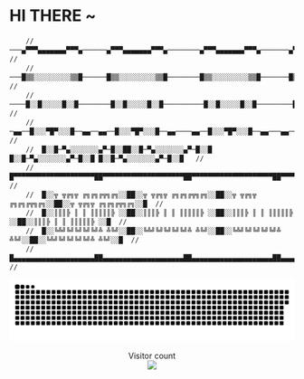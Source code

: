 # HI THERE ~
        //  ───▄▀▀▀▄▄▄▄▄▄▄▀▀▀▄──────▄▀▀▀▄▄▄▄▄▄▄▀▀▀▄────────▄▀▀▀▄▄▄▄▄▄▄▀▀▀▄───────▄▀▀▀▄▄▄▄▄▄▄▀▀▀▄───   //
        //  ───█▒▒░░░░░░░░░▒▒█──────█▒▒░░░░░░░░░▒▒█────────█▒▒░░░░░░░░░▒▒█───────█▒▒░░░░░░░░░▒▒█───   //
        //  ────█░░█░░░░░█░░█────────█░░█░░░░░█░░█──────────█░░█░░░░░█░░█─────────█░░█░░░░░█░░█────   //
        //  ─▄▄──█░░░▀█▀░░░█──▄▄──▄▄──█░░░▀█▀░░░█──▄▄────▄▄──█░░░▀█▀░░░█──▄▄───▄▄──█░░░▀█▀░░░█──▄▄─   //
        //  █░░█─▀▄░░░░░░░▄▀─█░░██░░█─▀▄░░░░░░░▄▀─█░░█  █░░█─▀▄░░░░░░░▄▀─█░░█ █░░█─▀▄░░░░░░░▄▀─█░░█   //
        //  █▀▀▀▀▀▀▀▀▀▀▀▀▀▀▀▀▀▀▀▀██▀▀▀▀▀▀▀▀▀▀▀▀▀▀▀▀▀▀▀▀██▀▀▀▀▀▀▀▀▀▀▀▀▀▀▀▀▀▀▀▀██▀▀▀▀▀▀▀▀▀▀▀▀▀▀▀▀▀▀▀▀█  //
        //  █░░╦ ╦╔╗╦ ╔╗╔╗╔╦╗╔╗░░██░░╦ ╦╔╗╦ ╔╗╔╗╔╦╗╔╗░░██░░╦ ╦╔╗╦ ╔╗╔╗╔╦╗╔╗░░██░░╦ ╦╔╗╦ ╔╗╔╗╔╦╗╔╗░░█  //
        //  █░░║║║╠ ║ ║ ║║║║║╠ ░░██░░║║║╠ ║ ║ ║║║║║╠ ░░██░░║║║╠ ║ ║ ║║║║║╠ ░░██░░║║║╠ ║ ║ ║║║║║╠ ░░█  //
        //  █░░╚╩╝╚╝╚╝╚╝╚╝╩ ╩╚╝░░██░░╚╩╝╚╝╚╝╚╝╚╝╩ ╩╚╝░░██░░╚╩╝╚╝╚╝╚╝╚╝╩ ╩╚╝░░██░░╚╩╝╚╝╚╝╚╝╚╝╩ ╩╚╝░░█  //
        //  █▄▄▄▄▄▄▄▄▄▄▄▄▄▄▄▄▄▄▄▄██▄▄▄▄▄▄▄▄▄▄▄▄▄▄▄▄▄▄▄▄██▄▄▄▄▄▄▄▄▄▄▄▄▄▄▄▄▄▄▄▄██▄▄▄▄▄▄▄▄▄▄▄▄▄▄▄▄▄▄▄▄█  //


    
<a href=#><img src="contributions.svg"></a>

<p align="center"> 
  Visitor count<br>
  <img src="https://profile-counter.glitch.me/Lele962/count.svg" />
</p>

